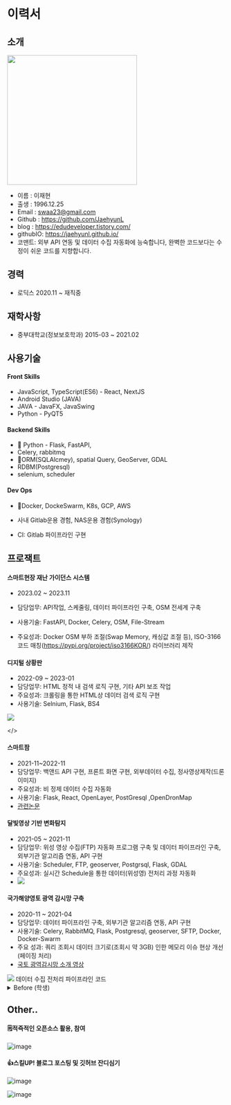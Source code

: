 # 이력서

## 소개

<img src="https://user-images.githubusercontent.com/48937399/210212490-e66255fa-4a3b-4528-b6ff-ccd71ef81c9e.jpg" width="300" height="300">

* 이름 : 이재현
* 출생 : 1996.12.25
* Email : swaa23@gmail.com
* Github : https://github.com/JaehyunL
* blog : https://edudeveloper.tistory.com/
* githubIO: https://jaehyunl.github.io/
* 코맨트: 외부 API 연동 및 데이터 수집 자동화에 능숙합니다, 완벽한 코드보다는 수정이 쉬운 코드를 지향합니다.

## 경력 

- 로딕스 2020.11 ~ 재직중



## 재학사항 

- 중부대학교(정보보호학과) 2015-03 ~ 2021.02



## 사용기술 

#### Front Skills
- JavaScript, TypeScript(ES6) - React, NextJS
- Android Studio (JAVA)
- JAVA - JavaFX, JavaSwing
- Python - PyQT5

#### Backend Skills
- 🥇 Python - Flask, FastAPI, 
- Celery, rabbitmq
- 🥉ORM(SQLAlcmey), spatial Query, GeoServer, GDAL
- RDBM(Postgresql)
- selenium, scheduler



#### Dev Ops
- 🥈Docker, DockeSwarm, K8s, GCP, AWS

- 사내 Gitlab운용 경험, NAS운용 경험(Synology)
- CI:   Gitlab 파이프라인 구현



## 프로잭트
#### 스마트현장 재난 가이던스 시스템

- 2023.02 ~ 2023.11

- 담당업무: API작업, 스케줄링, 데이터 파이프라인 구축, OSM 전세계 구축

- 사용기술: FastAPI, Docker, Celery, OSM, File-Stream

- 주요성과: Docker OSM 부하 조절(Swap Memory, 캐싱값 조절 등),
  ISO-3166 코드 매칭(https://pypi.org/project/iso3166KOR/) 라이브러리 제작

  



#### 디지털 상황판

- 2022-09 ~ 2023-01
- 담당업무: HTML 정적 내 검색 로직 구현, 기타 API 보조 작업
- 주요성과: 크롤링을 통한 HTML상 데이터 검색 로직 구현 
- 사용기술: Selnium, Flask, BS4

<img src=https://user-images.githubusercontent.com/48937399/215054336-3a863743-5fb0-4d43-b1f2-6397a8f5d17a.png>

</>



#### 스마트팜

- 2021-11~2022-11
- 담당업무: 백앤드 API 구현, 프론트 화면 구현, 외부데이터 수집, 정사영상제작(드론이미지)
- 주요성과: 비 정제 데이터 수집 자동화
- 사용기술: Flask, React, OpenLayer, PostGresql ,OpenDronMap
- [관련논문](https://github.com/JaeHyunL/JaeHyunL/blob/master/10.40-5-51-1.pdf)





#### 달빛영상 기반 변화탐지

- 2021-05 ~ 2021-11
- 담당업무: 위성 영상 수집(FTP) 자동화 프로그램 구축 및 데이터 파이프라인 구축, 외부기관 알고리즘 연동, API 구현
- 사용기술: Scheduler, FTP, geoserver, Postgrsql, Flask, GDAL
- 주요성과: 실시간 Schedule을 통한 데이터(위성영) 전처리 과정 자동화
- <img src=https://user-images.githubusercontent.com/48937399/211487072-28928ce9-667f-4964-9c2c-223ad10c60d5.png>





#### 국가해양영토 광역 감시망 구축

- 2020-11 ~ 2021-04
- 담당업무: 데이터 파이프라인 구축, 외부기관 알고리즘 연동, API 구현
- 사용기술: Celery, RabbitMQ, Flask, Postgresql, geoserver, SFTP, Docker, Docker-Swarm
- 주요 성과: 쿼리 조회시 데이터 크기로(조회시 약 3GB) 인한 메모리 이슈 현상 개선(페이징 처리) 
- [국토 광역감시망 소개 영상](https://www.youtube.com/watch?v=2mr2IqzynXc)
<img src=https://user-images.githubusercontent.com/48937399/211484413-e1f256e8-eca0-441d-aa53-95345a0bbe24.png>
데이터 수집 전처리 파이프라인 코드
</img>



<details>
<summary>Before (학생)</summary>

​    

#### [얼굴 인식 출석 자동화 프로그램 ](https://github.com/slackid/Final_Capston_Forward)
###### 사용기술 :
<!-- 사진첨부 -->

- Python / Flask
- Angular
- MYSQL 
- Docker
- GCP 

###### 제작기간 : 
- 2020-08~2020-10

#### [스미싱 탐지 프로그램](https://github.com/teamGolee/golee-server-python)
###### 사용기술 :
- Python / Flask
- Anroid studio
- MYSQL
- AWS
- Google SafeBrowsing
###### 제작기간:
- 2020-04~2020-06



#### [자바 GUI 기반 암호화 프로그램](https://github.com/JaeHyunL/JavaCiper)
###### 사용기술 :
 -JAVA / GUI
 -JAVAFX
###### 제작기간:
- 2019-06~2019-06

</details>



## Other..

#### 🗒️적즉적인 오픈소스 활용, 참여

![image](https://user-images.githubusercontent.com/48937399/284044589-3c9d3f2b-6a1e-4da0-8479-5217d9d2ae00.png)

#### 👍스킬UP! 블로그 포스팅 및 깃허브 잔디심기

![image](https://user-images.githubusercontent.com/48937399/284044667-861122bd-beea-40cc-9f70-5e1d755cb9f9.png)

![image](https://user-images.githubusercontent.com/48937399/284044711-8ec29f88-31ae-4494-8bb0-bb8123b68f59.png)
